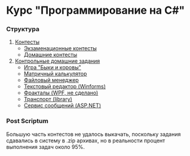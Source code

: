 # Курс "Программирование на C#"

### Структура
1) [Контесты](src/contests)
   * [Экзаменационные контесты](src/contests/exam)
   * [Домашние контесты](src/contests/normal)
2) [Контрольные домашние задания](src/kdz)
   * [Игра "Быки и коровы"](src/kdz/BullsAndCows)
   * [Матричный калькулятор](src/kdz/MatrixCalculator)
   * [Файловый менеджер](src/kdz/FileManager)
   * [Текстовый редактор (Winforms)](src/kdz/NotepadPlus)
   * [Фракталы (WPF, не сделано)](src/kdz/Fractals)
   * [Транспорт (library)](src/kdz/Transport)
   * [Сервис сообщений (ASP.NET)](src/kdz/MessageService)

   
### Post Scriptum
Большую часть контестов не удалось выкачать, поскольку задания сдавались в систему в .zip архивах, но в реальности процент выполнения задач около 95%.